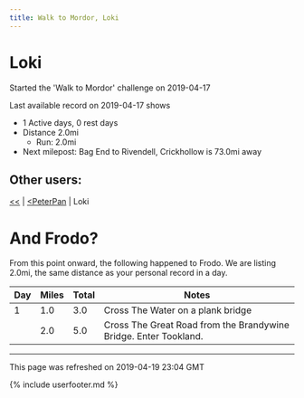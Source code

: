 ```yaml
---
title: Walk to Mordor, Loki
---
```


# Loki

Started the 'Walk to Mordor' challenge on 2019-04-17

Last available record on 2019-04-17 shows
* 1 Active days, 0 rest days
* Distance 2.0mi
  * Run: 2.0mi
* Next milepost: Bag End to Rivendell, Crickhollow is 73.0mi away

## Other users:

[\<\<](PeterPan.md) \| [\<PeterPan](PeterPan.md) \| Loki

# And Frodo?
From this point onward, the following happened to Frodo.
We are listing 2.0mi, the same distance as your personal record in a day.

| Day | Miles | Total | Notes |
| --- | --- | --- | --- |
| 1 | 1.0 | 3.0 | Cross The Water on a plank bridge |
|   | 2.0 | 5.0 | Cross The Great Road from the Brandywine Bridge. Enter Tookland. |


---
This page was refreshed on 2019-04-19 23:04 GMT

{% include userfooter.md %}
